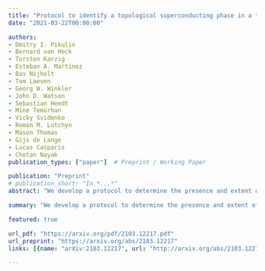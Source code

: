 ```yaml
---
title: "Protocol to identify a topological superconducting phase in a three-terminal device"
date: "2021-03-22T00:00:00"

authors:
- Dmitry I. Pikulin
- Bernard van Heck
- Torsten Karzig
- Esteban A. Martinez
- Bas Nijholt
- Tom Laeven
- Georg W. Winkler
- John D. Watson
- Sebastian Heedt
- Mine Temürhan
- Vicky Svidenko
- Roman M. Lutchyn
- Mason Thomas
- Gijs de Lange
- Lucas Casparis
- Chetan Nayak
publication_types: ["paper"]  # Preprint / Working Paper

publication: "Preprint"
# publication_short: "In *...*"
abstract: "We develop a protocol to determine the presence and extent of a topological phase with Majorana zero modes in a hybrid superconductor-semiconductor device. The protocol is based on conductance measurements in a three-terminal device with two normal leads and one superconducting lead. A radio-frequency technique acts as a proxy for the measurement of local conductance, allowing a rapid, systematic scan of the large experimental phase space of the device. Majorana zero modes cause zero bias conductance peaks at each end of the wire, so we identify promising regions of the phase space by filtering for this condition. To validate the presence of a topological phase, a subsequent measurement of the non-local conductance in these regions is used to detect a topological transition via the closing and reopening of the bulk energy gap. We define data analysis routines that allow for an automated and unbiased execution of the protocol. Our protocol is designed to screen out false positives, especially trivial Andreev bound states that mimic Majorana zero modes in local conductance. We apply the protocol to several examples of simulated data illustrating the detection of topological phases and the screening of false positives."

summary: "We develop a protocol to determine the presence and extent of a topological phase with Majorana zero modes in a hybrid superconductor-semiconductor device."

featured: true

url_pdf: "https://arxiv.org/pdf/2103.12217.pdf"
url_preprint: "https://arxiv.org/abs/2103.12217"
links: [{name: "arXiv:2103.12217", url: "http://arxiv.org/abs/2103.12217"}]

---
```

